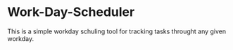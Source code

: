 # Work-Day-Scheduler

This is a simple workday schuling tool for tracking tasks throught any given workday. 